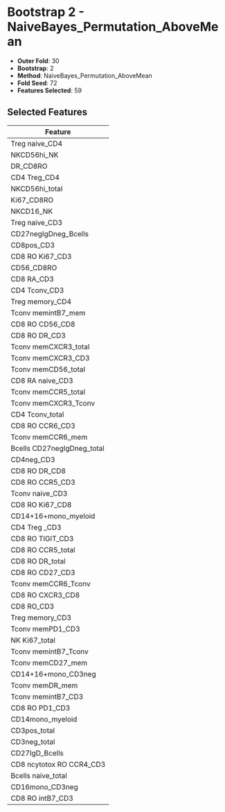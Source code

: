 # Bootstrap 2 - NaiveBayes_Permutation_AboveMean

- **Outer Fold**: 30
- **Bootstrap**: 2
- **Method**: NaiveBayes_Permutation_AboveMean
- **Fold Seed**: 72
- **Features Selected**: 59

## Selected Features

| Feature |
|---------|
| Treg naive_CD4 |
| NKCD56hi_NK |
| DR_CD8RO |
| CD4 Treg_CD4 |
| NKCD56hi_total |
| Ki67_CD8RO |
| NKCD16_NK |
| Treg naive_CD3 |
| CD27negIgDneg_Bcells |
| CD8pos_CD3 |
| CD8  RO Ki67_CD3 |
| CD56_CD8RO |
| CD8 RA_CD3 |
| CD4 Tconv_CD3 |
| Treg memory_CD4 |
| Tconv memintB7_mem |
| CD8 RO CD56_CD8 |
| CD8 RO DR_CD3 |
| Tconv memCXCR3_total |
| Tconv memCXCR3_CD3 |
| Tconv memCD56_total |
| CD8 RA naive_CD3 |
| Tconv memCCR5_total |
| Tconv memCXCR3_Tconv |
| CD4 Tconv_total |
| CD8 RO CCR6_CD3 |
| Tconv memCCR6_mem |
| Bcells CD27negIgDneg_total |
| CD4neg_CD3 |
| CD8 RO DR_CD8 |
| CD8 RO CCR5_CD3 |
| Tconv naive_CD3 |
| CD8 RO Ki67_CD8 |
| CD14+16+mono_myeloid |
| CD4 Treg _CD3 |
| CD8 RO TIGIT_CD3 |
| CD8 RO CCR5_total |
| CD8 RO DR_total |
| CD8 RO CD27_CD3 |
| Tconv memCCR6_Tconv |
| CD8 RO CXCR3_CD8 |
| CD8 RO_CD3 |
| Treg memory_CD3 |
| Tconv memPD1_CD3 |
| NK Ki67_total |
| Tconv memintB7_Tconv |
| Tconv memCD27_mem |
| CD14+16+mono_CD3neg |
| Tconv memDR_mem |
| Tconv memintB7_CD3 |
| CD8 RO PD1_CD3 |
| CD14mono_myeloid |
| CD3pos_total |
| CD3neg_total |
| CD27IgD_Bcells |
| CD8 ncytotox RO CCR4_CD3 |
| Bcells naive_total |
| CD16mono_CD3neg |
| CD8 RO intB7_CD3 |
